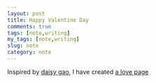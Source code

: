 ```yaml
---
layout: post
title: Happy Valentine Day
comments: true
tags: [note,writing]
my_tags: [note,writing]
slug: note
category: note
---
```


Inspired by <a href="http://daisygao.me">daisy gao</a>, I have created <a href="{{ site.baseurl }}/pages/love">a love page</a>




